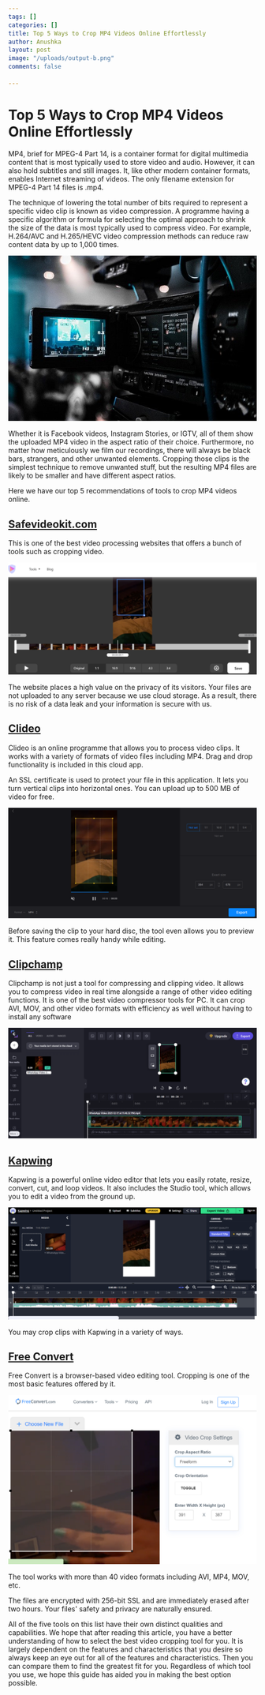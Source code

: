 ```yaml
---
tags: []
categories: []
title: Top 5 Ways to Crop MP4 Videos Online Effortlessly
author: Anushka
layout: post
image: "/uploads/output-b.png"
comments: false

---
```

# Top 5 Ways to Crop MP4 Videos Online Effortlessly

MP4, brief for MPEG-4 Part 14, is a container format for digital multimedia content that is most typically used to store video and audio. However, it can also hold subtitles and still images. It, like other modern container formats, enables Internet streaming of videos. The only filename extension for MPEG-4 Part 14 files is .mp4.

The technique of lowering the total number of bits required to represent a specific video clip is known as video compression. A programme having a specific algorithm or formula for selecting the optimal approach to shrink the size of the data is most typically used to compress video. For example, H.264/AVC and H.265/HEVC video compression methods can reduce raw content data by up to 1,000 times.

![video recording](/uploads/technology-g71782e993_640.jpg)

Whether it is Facebook videos, Instagram Stories, or IGTV, all of them show the uploaded MP4 video in the aspect ratio of their choice. Furthermore, no matter how meticulously we film our recordings, there will always be black bars, strangers, and other unwanted elements. Cropping those clips is the simplest technique to remove unwanted stuff, but the resulting MP4 files are likely to be smaller and have different aspect ratios.

Here we have our top 5 recommendations of tools to crop MP4 videos online.

## [Safevideokit.com](https://safevideokit.com/)

This is one of the best video processing websites that offers a bunch of tools such as cropping video.

![safevideokit crop](/uploads/screenshot-203.png)

The website places a high value on the privacy of its visitors. Your files are not uploaded to any server because we use cloud storage. As a result, there is no risk of a data leak and your information is secure with us.

## [Clideo](https://clideo.com/resize-video)

Clideo is an online programme that allows you to process video clips. It works with a variety of formats of video files including MP4. Drag and drop functionality is included in this cloud app.

An SSL certificate is used to protect your file in this application. It lets you turn vertical clips into horizontal ones. You can upload up to 500 MB of video for free.

![clideo](/uploads/screenshot-183.png)

Before saving the clip to your hard disc, the tool even allows you to preview it. This feature comes really handy while editing.

## [Clipchamp](https://clipchamp.com/en/)

Clipchamp is not just a tool for compressing and clipping video. It allows you to compress video in real time alongside a range of other video editing functions. It is one of the best video compressor tools for PC. It can crop AVI, MOV, and other video formats with efficiency as well without having to install any software

![clipchamp](/uploads/screenshot-195.png)

## [Kapwing](https://www.kapwing.com/)

Kapwing is a powerful online video editor that lets you easily rotate, resize, convert, cut, and loop videos. It also includes the Studio tool, which allows you to edit a video from the ground up.

![kapwing](/uploads/screenshot-196.png)

You may crop clips with Kapwing in a variety of ways.

## [Free Convert](https://www.freeconvert.com/crop-video)

Free Convert is a browser-based video editing tool. Cropping is one of the most basic features offered by it.

![free convert](/uploads/screenshot-198.png)

The tool works with more than 40 video formats including AVI, MP4, MOV, etc.

The files are encrypted with 256-bit SSL and are immediately erased after two hours. Your files' safety and privacy are naturally ensured.

All of the five tools on this list have their own distinct qualities and capabilities. We hope that after reading this article, you have a better understanding of how to select the best video cropping tool for you. It is largely dependent on the features and characteristics that you desire so always keep an eye out for all of the features and characteristics. Then you can compare them to find the greatest fit for you. Regardless of which tool you use, we hope this guide has aided you in making the best option possible.